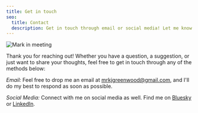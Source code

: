 ```yaml
---
title: Get in touch
seo:
  title: Contact
  description: Get in touch through email or social media! Let me know how I can help.
---
```


![Mark in meeting](/Mark_in_meeting.jpg)

Thank you for reaching out! Whether you have a question, a suggestion, or just want to share your thoughts, feel free to get in touch through any of the methods below:

_Email:_
Feel free to drop me an email at [mrkjgreenwood@gmail.com](mailto:example@example.com), and I'll do my best to respond as soon as possible.

_Social Media:_
Connect with me on social media as well. Find me on [Bluesky](https://bsky.app/markgreenwood-pdx.bsky.social/) or [LinkedIn](https://linkedin.com/in/markjgreenwood/).
